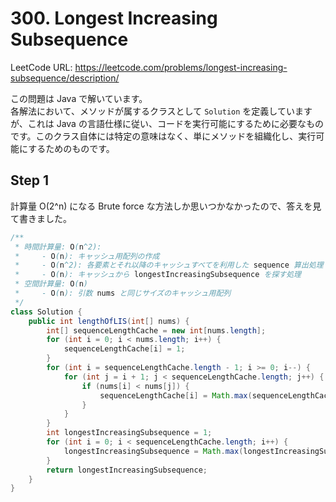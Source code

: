 # 300. Longest Increasing Subsequence

LeetCode URL: https://leetcode.com/problems/longest-increasing-subsequence/description/

この問題は Java で解いています。  
各解法において、メソッドが属するクラスとして `Solution` を定義していますが、これは Java の言語仕様に従い、コードを実行可能にするために必要なものです。このクラス自体には特定の意味はなく、単にメソッドを組織化し、実行可能にするためのものです。

## Step 1

計算量 O(2^n) になる Brute force な方法しか思いつかなかったので、答えを見て書きました。

```java
/**
 * 時間計算量: O(n^2):
 *     - O(n): キャッシュ用配列の作成
 *     - O(n^2): 各要素とそれ以降のキャッシュすべてを利用した sequence 算出処理
 *     - O(n): キャッシュから longestIncreasingSubsequence を探す処理
 * 空間計算量: O(n)
 *     - O(n): 引数 nums と同じサイズのキャッシュ用配列
 */
class Solution {
    public int lengthOfLIS(int[] nums) {
        int[] sequenceLengthCache = new int[nums.length];
        for (int i = 0; i < nums.length; i++) {
            sequenceLengthCache[i] = 1;
        }
        for (int i = sequenceLengthCache.length - 1; i >= 0; i--) {
            for (int j = i + 1; j < sequenceLengthCache.length; j++) {
                if (nums[i] < nums[j]) {
                    sequenceLengthCache[i] = Math.max(sequenceLengthCache[i], 1 + sequenceLengthCache[j]);
                }
            }
        }
        int longestIncreasingSubsequence = 1;
        for (int i = 0; i < sequenceLengthCache.length; i++) {
            longestIncreasingSubsequence = Math.max(longestIncreasingSubsequence, sequenceLengthCache[i]);
        }
        return longestIncreasingSubsequence;
    }
}
```
